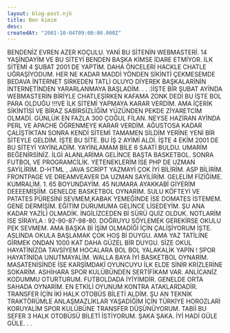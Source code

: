 ```yaml
---
layout: blog-post.njk
title: Ben kimim
desc:
createdAt: "2001-10-04T09:00:00.000Z"
---
```


BENDENİZ EVREN AZER KOÇULU. YANİ BU SİTENİN WEBMASTERİ. 14 YAŞİNDAYİM VE BU SİTEYİ BENDEN BAŞKA KİMSE İDARE ETMİYOR. İLK SİTEMİ 4 ŞUBAT 2001 DE YAPTİM. DAHA ÖNCELERİ HACKLE CHATLE UĞRAŞİYODUM. HER NE KADAR MADDİ YÖNDEN SİKİNTİ ÇEKMESEMDE BEDAVA İNTERNET SİRKEDEN TATLİ OLUYO DİYEREK BAŞKALARİNİN İNTERNETİNDEN YARARLANMAYA BAŞLADİM. . . :)İŞTE BİR ŞUBAT AYİNDA WEBMASTERİN BİRİYLE CHATLEŞİRKEN KAFAMA ZONK DEDİ BU İŞTE BOL PARA OLDUĞU !!!VE İLK SİTEMİ YAPMAYA KARAR VERDİM. AMA İÇERİK SİKİNTİSİ VE BİRAZ SABİRSİZLİĞİM YÜZÜNDEN PEKDE ZİYARETCİM OLMADİ. GÜNLÜK EN FAZLA 300 ÇOĞUL FİLAN. NEYSE HAZİRAN AYİNDA PERL VE APACHE ÖĞRENMEYE KARAR VERDİM. AĞUSTOSA KADAR ÇALİŞTİKTAN SONRA KENDİ SİTEMİ TAMAMEN SİLDİM YERİNE YENİ BİR SİTEYLE GELDİM. İŞTE BU SİTE. BU İŞ 2 AYİMİ ALDİ. İŞTE 4 EKİM 2001 DE BU SİTEYİ YAYİNLADİM. YAYİNLAMAM BİLE 6 SAATİ BULDU. UMARİM BEĞENİRSİNİZ. İLGİ ALANLARİMA GELİNCE BAŞTA BASKETBOL. SONRA FUTBOL VE PROGRAMCİLİK. YETENEKLERİM İSE PHP DE UZMAN SAYİLİRİM. D-HTML , JAVA SCRİPT YAZMAYİ ÇOK İYİ BİLİRİM. ASP BİLİRİM. FRONTPAGE VE DREAMVEAVER DA UZMAN SAYİLİRİM. GELELİM FİZİĞİME. KUMRALİM. 1. 65 BOYUNDAYİM. 45 NUMARA AYAKKABİ GİYERİM DEEEEMİŞİİM. GENELDE BASKETBOL OYNARİM. SULU KÖFTEYİ VE PATATES PÜRESİNİ SEVMEM,KABAK YEMEĞİNDE İSE DOMATES İSTEMEM.
GENE DERMİŞİM. EĞİTİM DURUMUMA GELİNCE LİSEDEYİM. ŞU ANA KADAR YAZİLİ OLMADİK. İNGİLİZCEDEN Bİ SÜRÜ QUİZ OLDUK. NOTLARİM İSE SİRAYLA : 92-90-87-98-80. DOĞRUYU SÖYLEMEK GEREKİRSE OKULU PEK SEVMEM. AMA BAŞKA Bİ İŞİM OLMADİĞİ İÇİN ÇALİŞİYORUM İŞTE. ASLİNDA OKULA BAŞLAMAK ÇOK HOŞ Bİ DUYGU. AMA YAZ TATİLİNE GİRMEK ONDAN 1000 KAT DAHA GÜZEL BİR DUYGU. SİZE OKUL HAYATİNİZDA TAVSİYEM HOCALARA BOL BOL YALAKALİK YAPİN ! SPOR HAYATİNİDA UNUTMAYALİM. WALLA BAYA İYİ BASKETBOL OYNARİM. MASATENİSİNDE İSE KARŞİMDAKİ OYUNCUYU İLK ELDE SİNİR KRİZLERİNE SOKARİM. ASHİHARA SPOR KULÜBÜNDEN SERTİFİKAM VAR. ANLİCANİZ KODUMMU OTURTURUM. FUTBOLDADA İYİYİMDİR. GENELDE ORTA SAHADA OYNARİM. EN ETKİLİ OYUNUM KONTRA ATAKLARDADİR. TRANSFER İÇİN İKİ HALK OTOBÜS BİLETİ ALDİM. ŞU AN TEKNİK TRAKTÖRÜMLE ANLAŞMAZLİKLAR YAŞADİĞİM İÇİN TÜRKİYE HOROZLARİ KORUYALİM SPOR KULÜBÜNE TRANSFER DÜŞÜNÜYORUM. TABİİ BU SEFER 3 HALK OTOBÜSÜ BİLETİ İSTİYORUM. ŞAKA ŞAKA. İYİ HADİ GÜLE GÜLE. . .

